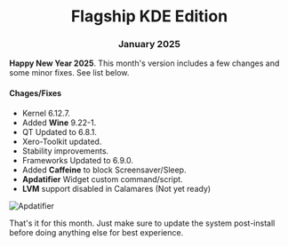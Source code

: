 <h1 align="center">Flagship KDE Edition</h1>

<h3 align="center">January 2025</h3>

**Happy New Year 2025**. This month's version includes a few changes and some minor fixes. See list below.

#### Chages/Fixes

- Kernel 6.12.7.
- Added **Wine** 9.22-1.
- QT Updated to 6.8.1.
- Xero-Toolkit updated.
- Stability improvements.
- Frameworks Updated to 6.9.0.
- Added **Caffeine** to block Screensaver/Sleep.
- **Apdatifier** Widget custom command/script.
- **LVM** support disabled in Calamares (Not yet ready)

![Apdatifier](https://i.imgur.com/2wRBv7N.png)

That's it for this month. Just make sure to update the system post-install before doing anything else for best experience.
